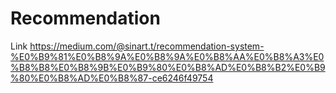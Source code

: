 # Recommendation
Link
https://medium.com/@sinart.t/recommendation-system-%E0%B9%81%E0%B8%9A%E0%B8%9A%E0%B8%AA%E0%B8%A3%E0%B8%B8%E0%B8%9B%E0%B9%80%E0%B8%AD%E0%B8%B2%E0%B9%80%E0%B8%AD%E0%B8%87-ce6246f49754
